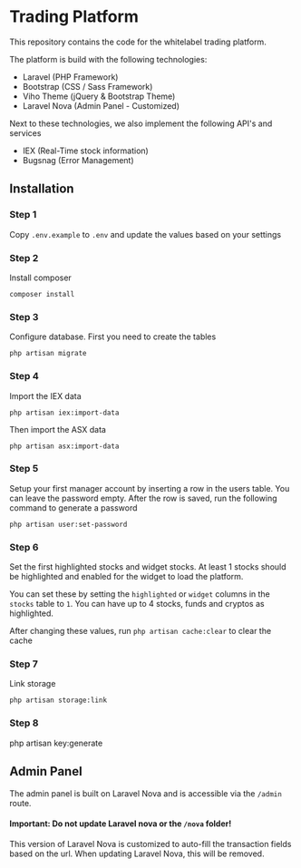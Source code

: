 # Trading Platform
This repository contains the code for the whitelabel trading platform. 

The platform is build with the following technologies:
* Laravel (PHP Framework)
* Bootstrap (CSS / Sass Framework)
* Viho Theme (jQuery & Bootstrap Theme)
* Laravel Nova (Admin Panel - Customized)

Next to these technologies, we also implement the following API's and services
* IEX (Real-Time stock information)
* Bugsnag (Error Management)


## Installation

### Step 1
Copy `.env.example` to `.env` and update the values based on your settings

### Step 2
Install composer
```
composer install
```

### Step 3
Configure database. First you need to create the tables
```
php artisan migrate
```
### Step 4
Import the IEX data
```
php artisan iex:import-data
```

Then import the ASX data
```
php artisan asx:import-data
```

### Step 5
Setup your first manager account by inserting a row in the users table. You can leave the password empty.
After the row is saved, run the following command to generate a password
```
php artisan user:set-password
```

### Step 6
Set the first highlighted stocks and widget stocks. At least 1 stocks should be highlighted and enabled for the widget to load the platform.

You can set these by setting the `highlighted` or `widget` columns in the `stocks` table to `1`. You can have up to 4 stocks, funds and cryptos as highlighted.

After changing these values, run `php artisan cache:clear` to clear the cache

### Step 7
Link storage
```
php artisan storage:link
```

### Step 8
php artisan key:generate

## Admin Panel
The admin panel is built on Laravel Nova and is accessible via the `/admin` route.

#### Important: Do not update Laravel nova or the `/nova` folder!
This version of Laravel Nova is customized to auto-fill the transaction fields based on the url. When updating Laravel Nova, this will be removed.
